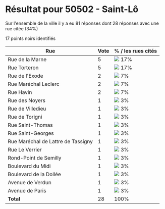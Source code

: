 # Résultat pour 50502 - Saint-Lô

Sur l'ensemble de la ville il y a eu 81 réponses dont 28 réponses avec une rue citée (34%)

17 points noirs identifiés

| Rue | Vote | % / les rues cités|
|-----|------|-------------------|
| Rue de la Marne | 5 | <img src="../../img/bar_17.gif" />&nbsp;17%|
| Rue Torteron | 5 | <img src="../../img/bar_17.gif" />&nbsp;17%|
| Rue de l'Exode | 2 | <img src="../../img/bar_7.gif" />&nbsp;7%|
| Rue Maréchal Leclerc | 2 | <img src="../../img/bar_7.gif" />&nbsp;7%|
| Rue Havin | 2 | <img src="../../img/bar_7.gif" />&nbsp;7%|
| Rue des Noyers | 1 | <img src="../../img/bar_3.gif" />&nbsp;3%|
| Rue de Villedieu | 1 | <img src="../../img/bar_3.gif" />&nbsp;3%|
| Rue de Torigni | 1 | <img src="../../img/bar_3.gif" />&nbsp;3%|
| Rue Saint-Thomas | 1 | <img src="../../img/bar_3.gif" />&nbsp;3%|
| Rue Saint-Georges | 1 | <img src="../../img/bar_3.gif" />&nbsp;3%|
| Rue Maréchal de Lattre de Tassigny | 1 | <img src="../../img/bar_3.gif" />&nbsp;3%|
| Rue Le Verrier | 1 | <img src="../../img/bar_3.gif" />&nbsp;3%|
| Rond-Point de Semilly | 1 | <img src="../../img/bar_3.gif" />&nbsp;3%|
| Boulevard du Midi | 1 | <img src="../../img/bar_3.gif" />&nbsp;3%|
| Boulevard de la Dollée | 1 | <img src="../../img/bar_3.gif" />&nbsp;3%|
| Avenue de Verdun | 1 | <img src="../../img/bar_3.gif" />&nbsp;3%|
| Avenue de Paris | 1 | <img src="../../img/bar_3.gif" />&nbsp;3%|
| **Total** | 28 | 100%|
